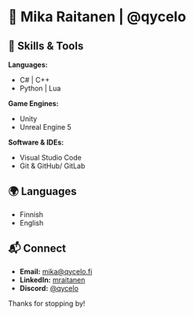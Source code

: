 # 👾 Mika Raitanen | @qycelo 

## 🔧 Skills & Tools

**Languages:**  
- C# | C++  
- Python | Lua  

**Game Engines:**  
- Unity  
- Unreal Engine 5  

**Software & IDEs:**  
- Visual Studio Code  
- Git & GitHub/ GitLab  

## 🌍 Languages
- Finnish  
- English  

## 📬 Connect
- **Email:** [mika@qycelo.fi](mailto:mika@qycelo.fi)  
- **LinkedIn:** [mraitanen](https://linkedin.com/in/mraitanen)  
- **Discord:** [@qycelo](https://discord.com/users/1268644692766101534)  

Thanks for stopping by!

